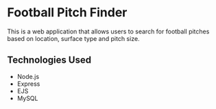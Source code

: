 # Football Pitch Finder

This is a web application that allows users to search for football pitches based on location, surface type and pitch size.

## Technologies Used

- Node.js
- Express
- EJS
- MySQL
